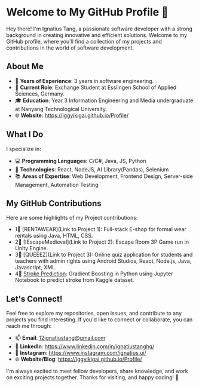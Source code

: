 # Welcome to My GitHub Profile 👋

Hey there! I'm Ignatius Tang, a passionate software developer with a strong background in creating innovative and efficient solutions. Welcome to my GitHub profile, where you'll find a collection of my projects and contributions in the world of software development.

## About Me

- 🌟 **Years of Experience**: 3 years in software engineering.
- 💼 **Current Role**: Exchange Student at Esslingen School of Applied Sciences, Germany.
- 🎓 **Education**: Year 3 Information Engineering and Media undergraduate at Nanyang Technological University.
- 🌐 **Website**: https://iggyikigai.github.io/Profile/

## What I Do

I specialize in:

- 💻 **Programming Languages**: C/C#, Java, JS, Python
- 🚀 **Technologies**: React, NodeJS, AI Library(Pandas), Selenium
- 📚 **Areas of Expertise**: Web Development, Frontend Design, Server-side Management, Automation Testing

## My GitHub Contributions

Here are some highlights of my Project contributions:

- 1🌟 [RENTAWEAR](Link to Project 1): Full-stack E-shop for formal wear rentals using Java, HTML, CSS.
- 2🌟 [IEscapeMedieval](Link to Project 2): Escape Room 3P Game run in Unity Engine.
- 3🌟 [QUEEEZ](Link to Project 3): Online quiz application for students and teachers with admin rights using Android   Studios, React, Node.js, Java, Javascript, XML.
- 4🌟 [Stroke Prediction](https://github.com/Iggyikigai/Stroke_Prediction): Gradient Boosting in Python using Jupyter Notebook to predict stroke from Kaggle dataset.

## Let's Connect!

Feel free to explore my repositories, open issues, and contribute to any projects you find interesting. If you'd like to connect or collaborate, you can reach me through:

- 📫 **Email**: 12ignatiustang@gmail.com
- 👤 **LinkedIn**: https://www.linkedin.com/in/ignatiustanghq/
- 📱 **Instagram**: https://www.instagram.com/ignatius.ui/
- 🌐 **Website/Blog**: https://iggyikigai.github.io/Profile/

I'm always excited to meet fellow developers, share knowledge, and work on exciting projects together. Thanks for visiting, and happy coding! 🚀
